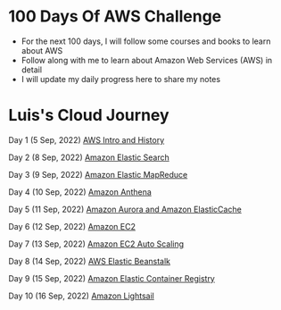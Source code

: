 # 100 Days Of AWS Challenge

- For the next 100 days, I will follow some courses and books to learn about AWS
- Follow along with me to learn about Amazon Web Services (AWS) in detail
- I will update my daily progress here to share my notes

# Luis's Cloud Journey

Day 1 (5 Sep, 2022) [AWS Intro and History](/Day-01.md)

Day 2 (8 Sep, 2022) [Amazon Elastic Search](/Day-02.md)

Day 3 (9 Sep, 2022) [Amazon Elastic MapReduce](/Day-03.md)

Day 4 (10 Sep, 2022) [Amazon Anthena](/Day-04.md)

Day 5 (11 Sep, 2022) [Amazon Aurora and Amazon ElasticCache](/Day-05.md)

Day 6 (12 Sep, 2022) [Amazon EC2](/Day-06.md)

Day 7 (13 Sep, 2022) [Amazon EC2 Auto Scaling](/Day-07.md)

Day 8 (14 Sep, 2022) [AWS Elastic Beanstalk](/Day-08.md)

Day 9 (15 Sep, 2022) [Amazon Elastic Container Registry](/Day-09.md)

Day 10 (16 Sep, 2022) [Amazon Lightsail](/Day-10.md)

